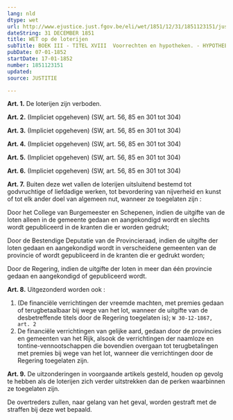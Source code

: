 ```yaml
---
lang: nld
dtype: wet
url: http://www.ejustice.just.fgov.be/eli/wet/1851/12/31/1851123151/justel
dateString: 31 DECEMBER 1851
title: WET op de loterijen
subTitle: BOEK III - TITEL XVIII  Voorrechten en hypotheken. - HYPOTHEEKWET
pubDate: 07-01-1852
startDate: 17-01-1852
number: 1851123151
updated: 
source: JUSTITIE

---
```

**Art. 1.** De loterijen zijn verboden.


**Art. 2.** (Impliciet opgeheven) (SW, art. 56, 85 en 301 tot 304)


**Art. 3.** (Impliciet opgeheven) (SW, art. 56, 85 en 301 tot 304)


**Art. 4.** (Impliciet opgeheven) (SW, art. 56, 85 en 301 tot 304)


**Art. 5.** (Impliciet opgeheven) (SW, art. 56, 85 en 301 tot 304)


**Art. 6.** (Impliciet opgeheven) (SW, art. 56, 85 en 301 tot 304)


**Art. 7.** Buiten deze wet vallen de loterijen uitsluitend bestemd tot godvruchtige of liefdadige werken, tot bevordering van nijverheid en kunst of tot elk ander doel van algemeen nut, wanneer ze toegelaten zijn :

Door het College van Burgemeester en Schepenen, indien de uitgifte van de loten alleen in de gemeente gedaan en aangekondigd wordt en slechts wordt gepubliceerd in de kranten die er worden gedrukt;

Door de Bestendige Deputatie van de Provincieraad, indien de uitgifte der loten gedaan en aangekondigd wordt in verscheidene gemeenten van de provincie of wordt gepubliceerd in de kranten die er gedrukt worden;

Door de Regering, indien de uitgifte der loten in meer dan één provincie gedaan en aangekondigd of gepubliceerd wordt.


**Art. 8.** Uitgezonderd worden ook :
 1. (De financiële verrichtingen der vreemde machten, met premies gedaan of terugbetaalbaar bij wege van het lot, wanneer de uitgifte van de desbetreffende titels door de Regering toegelaten is); `W 30-12-1867, art. 2`
 2. De financiële verrichtingen van gelijke aard, gedaan door de provincies en gemeenten van het Rijk, alsook de verrichtingen der naamloze en tontine-vennootschappen die bovendien overgaan tot terugbetalingen met premies bij wege van het lot, wanneer die verrichtingen door de Regering toegelaten zijn.


**Art. 9.** De uitzonderingen in voorgaande artikels gesteld, houden op gevolg te hebben als de loterijen zich verder uitstrekken dan de perken waarbinnen ze toegelaten zijn.

De overtreders zullen, naar gelang van het geval, worden gestraft met de straffen bij deze wet bepaald.

